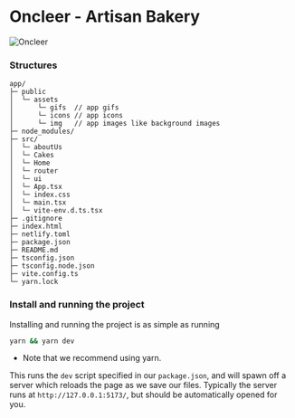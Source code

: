 # Oncleer - Artisan Bakery

![Oncleer](https://gisbeltorres.tech/assets/gifs/oncleer.gif)

### Structures

```text
app/
├─ public
│  └─ assets 
│      └─ gifs  // app gifs
│      └─ icons // app icons
│      └─ img   // app images like background images
├─ node_modules/
├─ src/
│  └─ aboutUs
│  └─ Cakes
│  └─ Home
│  └─ router
│  └─ ui
│  └─ App.tsx
│  └─ index.css
│  └─ main.tsx
│  └─ vite-env.d.ts.tsx
├─ .gitignore
├─ index.html
├─ netlify.toml
├─ package.json
├─ README.md
├─ tsconfig.json
├─ tsconfig.node.json
├─ vite.config.ts
└─ yarn.lock
```

### Install and running the project

Installing and running the project is as simple as running

```sh
yarn && yarn dev
```

- Note that we recommend using yarn.

This runs the `dev` script specified in our `package.json`, and will spawn off a server which reloads the page as we save our files.
Typically the server runs at `http://127.0.0.1:5173/`, but should be automatically opened for you.


